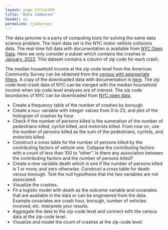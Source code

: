 ```yaml
---
layout: page-fullwidth
title: "Data Jamboree"
header: no
permalink: /jamboree/
---
```


The data jamoree is a party of computing tools for solving the same data science
problem. The main data set is the NYC motor vehicle collisions data. The
real-time full data with documentation is available from 
[NYC Open
Data](https://data.cityofnewyork.us/Public-Safety/Motor-Vehicle-Collisions-Crashes/h9gi-nx95).
Here we only consider a subset which contains the crashes in [January,
2022](https://github.com/statds/ids-s22/raw/main/notes/data/nyc_mv_collisions_202201.csv).
This dataset contains a column of zip code for each crash.


The median household income at the zip code level from the American Community
Survey can be obtained from the
[census with appropriate
filters](https://data.census.gov/cedsci/table?t=Income%20%28Households,%20Families,%20Individuals%29&g=0400000US36%248600000&y=2020&tid=ACSST5Y2020.S1903). 
A copy of the downloaded data with documentation is
[here](https://github.com/statds/ids-s22/raw/main/notes/data/ACSST5Y2020.S1903_2022-07-29T145042.zip).
The zip code level crash data of NYC can be merged with the median hoursehold
income when zip code level analyses are of  interest. The zip code boundaries of
NYC can be downloaded from [NYC open
data](https://data.cityofnewyork.us/Business/Zip-Code-Boundaries/i8iw-xf4u).


+ Create a frequency table of the number of crashes by borough.
+ Create a `hour` variable with integer values from 0 to 23, and plot of the
  histogram of crashes by hour.
+ Check if the number of persons killed is the summation of the number of
  pedestrians killed, cyclist killed, and motorists killed. From now on, use the
  number of persons killed as the sum of the pedestrians, cyclists, and
  motorists killed.
+ Construct a cross table for the number of persons killed by the contributing
  factors of vehicle one. Collapse the contributing factors with a count of less
  than 100 to “other”. Is there any association between the contributing factors
  and the number of persons killed?
+ Create a new variable death which is one if the number of persons killed is 1
  or more; and zero otherwise. Construct a cross table for death versus
  borough. Test the null hypothesis that the two variables are not associated.
+ Visualize the crashes.
+ Fit a logistic model with death as the outcome variable and covariates that
  are available in the data or can be engineered from the data. Example
  covariates are crash hour, borough, number of vehicles involved,
  etc. Interprete your results.
+ Aggregate the data to the zip-code level and connect with the census data at
  the zip-code level.
+ Visualize and model the count of crashes at the zip-code level.

